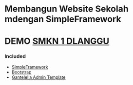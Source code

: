 # Membangun Website Sekolah mdengan SimpleFramework
# DEMO <a href="smkn1dlanggu.githu.io">SMKN 1 DLANGGU</a>
<h3>Included</h3>
<ul>
	<li><a href="https://github.com/bangadam">SimpleFramework</a></li>
	<li><a href="http://getbootstrap.com/">Bootstrap</a></li>
	<li><a href="https://github.com/puikinsh/gentelella">Gantelella Admin Template</a></li>
</ul>